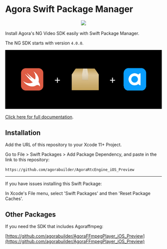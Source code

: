 # Agora Swift Package Manager 

<p align="center">
  <img src="https://github.com/agorabuilder/AgoraRtcEngine_iOS_Preview/actions/workflows/swiftpm-resolve.yml/badge.svg"/>
</p>
Install Agora's NG Video SDK easily with Swift Package Manager.

The NG SDK starts with version `4.0.0`.

![](media/swiftpm-agora.png)

[Click here for full documentation](https://docs.agora.io/en/Video/landing-page?platform=iOS).

## Installation

Add the URL of this repository to your Xcode 11+ Project.

Go to File > Swift Packages > Add Package Dependency, and paste in the link to this repository:

`https://github.com/agorabuilder/AgoraRtcEngine_iOS_Preview`

---

If you have issues installing this Swift Package:

In Xcode's File menu, select 'Swift Packages' and then 'Reset Package Caches'.

## Other Packages

If you need the SDK that includes Agoraffmpeg:

[https://github.com/agorabuilder/AgoraFFmpegPlayer_iOS_Preview](https://github.com/agorabuilder/AgoraFFmpegPlayer_iOS_Preview)
